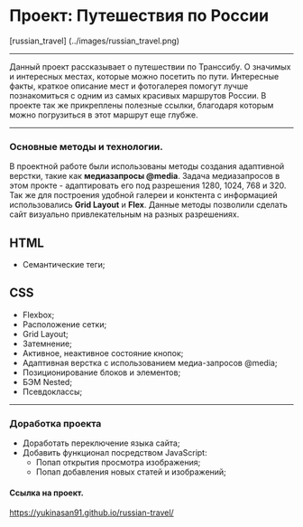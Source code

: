 # Проект: Путешествия по России

[russian_travel] (../images/russian_travel.png)

______________________

Данный проект рассказывает о путешествии по Транссибу. О значимых и интересных местах, которые можно посетить по пути. Интересные факты, краткое описание мест и фотогалерея помогут лучше познакомиться с одним из самых красивых маршрутов России. В проекте так же прикреплены полезные ссылки, благодаря которым можно погрузиться в этот маршрут еще глубже.

______________________

### Основные методы и технологии.

В проектной работе были использованы методы создания адаптивной верстки, такие как **медиазапросы @media**. Задача медиазапросов в этом прокте - адаптировать его под разрешения 1280, 1024, 768 и 320.
Так же для построения удобной галереи и конктента с информацией использовались **Grid Layout** и **Flex**. Данные методы позволили сделать сайт визуально привлекательным на разных разрешениях.

## HTML
- Семантические теги;

## CSS
- Flexbox;
- Расположение сетки;
- Grid Layout;
- Затемнение;
- Активное, неактивное состояние кнопок;
- Адаптивная верстка с использованием медиа-запросов @media;
- Позиционирование блоков и элементов;
- БЭМ Nested;
- Псевдоклассы;

______________________

### Доработка проекта

- Доработать переключение языка сайта;
- Добавить функционал посредством JavaScript:
    - Попап открытия просмотра изображения;
    - Попап добавления новых статей и изображений;

#### Ссылка на проект.
https://yukinasan91.github.io/russian-travel/

